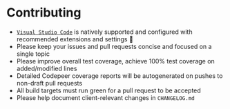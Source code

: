 # Contributing

* [`Visual Studio Code`](https://code.visualstudio.com) is natively supported and configured with recommended extensions and settings :tada:
* Please keep your issues and pull requests concise and focused on a single topic
* Please improve overall test coverage, achieve 100% test coverage on added/modified lines
* Detailed Codepeer coverage reports will be autogenerated on pushes to non-draft pull requests
* All build targets must run green for a pull request to be accepted
* Please help document client-relevant changes in `CHANGELOG.md`
